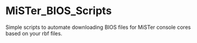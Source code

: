 # MiSTer_BIOS_Scripts
Simple scripts to automate downloading BIOS files for MiSTer console cores based on your rbf files.
